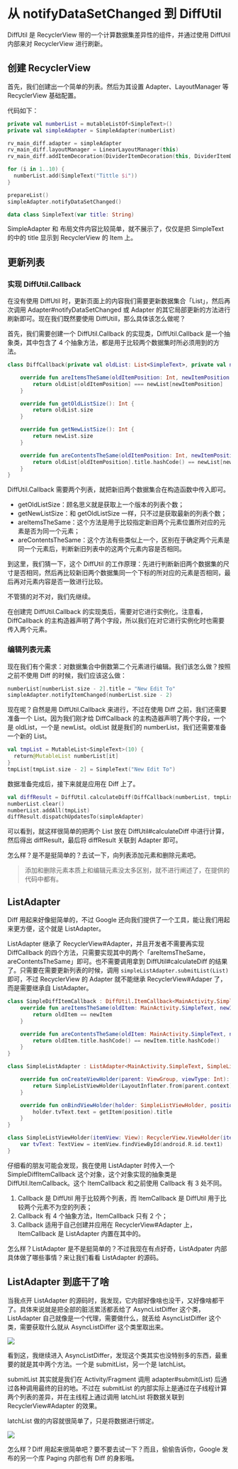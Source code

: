 # 从 notifyDataSetChanged 到 DiffUtil

DiffUtil 是 RecyclerView 带的一个计算数据集差异性的组件，并通过使用 DiffUtil 内部来对 RecyclerView 进行刷新。

## 创建 RecyclerView

首先，我们创建出一个简单的列表。然后为其设置 Adapter、LayoutManager 等 RecyclerView 基础配置。

代码如下：

```kotlin
private val numberList = mutableListOf<SimpleText>()
private val simpleAdapter = SimpleAdapter(numberList)

rv_main_diff.adapter = simpleAdapter
rv_main_diff.layoutManager = LinearLayoutManager(this)
rv_main_diff.addItemDecoration(DividerItemDecoration(this, DividerItemDecoration.VERTICAL))

for (i in 1..10) {
  numberList.add(SimpleText("Tittle $i"))
}

prepareList()
simpleAdapter.notifyDataSetChanged()

data class SimpleText(var title: String)
```

SimpleAdapter 和 布局文件内容比较简单，就不展示了，仅仅是把 SimpleText 的中的 title 显示到 RecyclerView 的 Item 上。

## 更新列表

### 实现 DiffUtil.Callback

在没有使用 DiffUtil 时，更新页面上的内容我们需要更新数据集合「List」，然后再次调用 Adapter#notifyDataSetChanged 或 Adapter 的其它局部更新的方法进行刷新即可。现在我们既然要使用 DiffUtill，那么具体该怎么做呢？

首先，我们需要创建一个 DiffUtil.Callback 的实现类，DiffUtil.Callback 是一个抽象类，其中包含了 4 个抽象方法，都是用于比较两个数据集时所必须用到的方法。

```kotlin
class DiffCallback(private val oldList: List<SimpleText>, private val newList: List<SimpleText>) : DiffUtil.Callback() {

    override fun areItemsTheSame(oldItemPosition: Int, newItemPosition: Int): Boolean {
        return oldList[oldItemPosition] === newList[newItemPosition]
    }

    override fun getOldListSize(): Int {
        return oldList.size
    }

    override fun getNewListSize(): Int {
        return newList.size
    }

    override fun areContentsTheSame(oldItemPosition: Int, newItemPosition: Int): Boolean {
        return oldList[oldItemPosition].title.hashCode() == newList[newItemPosition].title.hashCode()
    }
}
```

DiffUtil.Callback 需要两个列表，就把新旧两个数据集合在构造函数中传入即可。

- getOldListSize：顾名思义就是获取上一个版本的列表个数；
- getNewListSize：和 getOldListSize 一样，只不过是获取最新的列表个数；
- areItemsTheSame：这个方法是用于比较指定新旧两个元素位置所对应的元素是否为同一个元素；
- areContentsTheSame：这个方法有些类似上一个，区别在于确定两个元素是同一个元素后，判断新旧列表中的这两个元素内容是否相同。

到这里，我们猜一下，这个 DiffUtil 的工作原理：先进行判断新旧两个数据集的尺寸是否相同，然后再比较新旧两个数据集同一个下标的所对应的元素是否相同，最后再对元素内容是否一致进行比较。

不管猜的对不对，我们先继续。

在创建完 DiffUtil.Callback 的实现类后，需要对它进行实例化，注意看，DiffCallback 的主构造器声明了两个字段，所以我们在对它进行实例化时也需要传入两个元素。

### 编辑列表元素

现在我们有个需求：对数据集合中倒数第二个元素进行编辑。我们该怎么做？按照之前不使用 Diff 的时候，我们应该这么做：

```kotlin
numberList[numberList.size - 2].title = "New Edit To"
simpleAdapter.notifyItemChanged(numberList.size - 2)
```

现在呢？自然是用 DiffUtil.Callback 来进行，不过在使用 Diff 之前，我们还需要准备一个 List。因为我们刚才给 DiffCallback 的主构造器声明了两个字段，一个是 oldList，一个是 newList。oldList 就是我们的 numberList，我们还需要准备一个新的 List。

```kotlin
val tmpList = MutableList<SimpleText>(10) {
  return@MutableList numberList[it]
}
tmpList[tmpList.size - 2] = SimpleText("New Edit To")
```

数据准备完成后，接下来就是应用在 Diff 上了。

```kotlin
val diffResult = DiffUtil.calculateDiff(DiffCallback(numberList, tmpList))
numberList.clear()
numberList.addAll(tmpList)
diffResult.dispatchUpdatesTo(simpleAdapter)
```

可以看到，就这样很简单的把两个 List 放在 DiffUtil#calculateDiff 中进行计算，然后得出 diffResult，最后将 diffResult 关联到 Adapter 即可。

怎么样？是不是挺简单的？去试一下，向列表添加元素和删除元素吧。

> 添加和删除元素本质上和编辑元素没太多区别，就不进行阐述了，在提供的代码中都有。

## ListAdapter

Diff 用起来好像挺简单的，不过 Google 还向我们提供了一个工具，能让我们用起来更方便，这个就是 ListAdapter。

ListAdapter 继承了 RecyclerView#Adapter，并且开发者不需要再实现 DiffCallback 的四个方法，只需要实现其中的两个「areItemsTheSame，areContentsTheSame」即可。也不需要调用拿到 DiffUtil#calculateDiff 的结果了。只需要在需要更新列表的时候，调用 `simpleListAdapter.submitList(List)` 即可，不过 RecyclerView 的 Adapter 就不能继承 RecyclerView#Adaper 了，而是需要继承自 ListAdapter。

```kotlin
class SimpleDiffItemCallback : DiffUtil.ItemCallback<MainActivity.SimpleText>() {
    override fun areItemsTheSame(oldItem: MainActivity.SimpleText, newItem: MainActivity.SimpleText): Boolean {
        return oldItem == newItem
    }

    override fun areContentsTheSame(oldItem: MainActivity.SimpleText, newItem: MainActivity.SimpleText): Boolean {
        return oldItem.title.hashCode() == newItem.title.hashCode()
    }
}

class SimpleListAdapter : ListAdapter<MainActivity.SimpleText, SimpleListViewHolder>(SimpleDiffItemCallback()) {

    override fun onCreateViewHolder(parent: ViewGroup, viewType: Int): SimpleListViewHolder {
        return SimpleListViewHolder(LayoutInflater.from(parent.context).inflate(android.R.layout.simple_list_item_1, parent,false))
    }

    override fun onBindViewHolder(holder: SimpleListViewHolder, position: Int) {
        holder.tvText.text = getItem(position).title
    }
}

class SimpleListViewHolder(itemView: View): RecyclerView.ViewHolder(itemView) {
    var tvText: TextView = itemView.findViewById(android.R.id.text1)
}
```

仔细看的朋友可能会发现，我在使用 ListAdapter 时传入一个 SimpleDiffItemCallback 这个对象，这个对象实现的抽象类是 DiffUtil.ItemCallback。这个 ItemCallback 和之前使用 Callback 有 3 处不同。

1. Callback 是 DiffUtil 用于比较两个列表，而 ItemCallback 是 DiffUtil 用于比较两个元素不为空的列表；
2. Callback 有 4 个抽象方法，ItemCallback 只有 2 个；
3. Callback 适用于自己创建并应用在 RecyclerView#Adapter 上，ItemCallback 是 ListAdapter 内置在其中的。

怎么样？ListAdapter 是不是挺简单的？不过我现在有点好奇，ListAdpater 内部具体做了哪些事情？来让我们看看 ListAdapter 的源码。

## ListAdapter 到底干了啥

当我点开 ListAdapter 的源码时，我发现，它内部好像啥也没干，又好像啥都干了。具体来说就是把全部的脏活累活都丢给了 AsyncListDiffer 这个类，ListAdapter 自己就像是一个代理，需要做什么，就丢给 AsyncListDiffer 这个类，需要获取什么就从 AsyncListDiffer 这个类里取出来。

![](https://monster-image-backup.oss-cn-shanghai.aliyuncs.com/picgo/20200327163615.png)

看到这，我继续进入 AsyncListDiffer，发现这个类其实也没特别多的东西，最重要的就是其中两个方法。一个是 submitList，另一个是 latchList。

submitList 其实就是我们在 Activity/Fragment 调用 adapter#submit(List) 后通过各种调用最终的目的地。不过在 submitList 的内部实际上是通过在子线程计算两个列表的差异，并在主线程上通过调用 latchList 将数据关联到 RecyclerView#Adapter 的效果。

latchList 做的内容就很简单了，只是将数据进行绑定。

![](https://monster-image-backup.oss-cn-shanghai.aliyuncs.com/picgo/carbon-asynclistdiffer.png)

怎么样？Diff 用起来很简单吧？要不要去试一下？而且，偷偷告诉你，Google 发布的另一个库 Paging 内部也有 Diff 的身影哦。













































































































